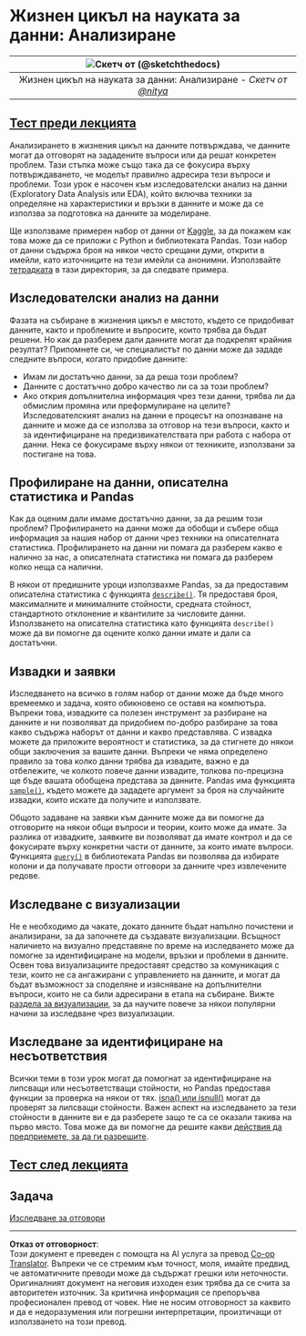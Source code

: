 <!--
CO_OP_TRANSLATOR_METADATA:
{
  "original_hash": "661dad02c3ac239644d34c1eb51e76f8",
  "translation_date": "2025-09-06T21:37:20+00:00",
  "source_file": "4-Data-Science-Lifecycle/15-analyzing/README.md",
  "language_code": "bg"
}
-->
# Жизнен цикъл на науката за данни: Анализиране

|![ Скетч от [(@sketchthedocs)](https://sketchthedocs.dev) ](../../sketchnotes/15-Analyzing.png)|
|:---:|
| Жизнен цикъл на науката за данни: Анализиране - _Скетч от [@nitya](https://twitter.com/nitya)_ |

## [Тест преди лекцията](https://ff-quizzes.netlify.app/en/ds/quiz/28)

Анализирането в жизнения цикъл на данните потвърждава, че данните могат да отговорят на зададените въпроси или да решат конкретен проблем. Тази стъпка може също така да се фокусира върху потвърждаването, че моделът правилно адресира тези въпроси и проблеми. Този урок е насочен към изследователски анализ на данни (Exploratory Data Analysis или EDA), който включва техники за определяне на характеристики и връзки в данните и може да се използва за подготовка на данните за моделиране.

Ще използваме примерен набор от данни от [Kaggle](https://www.kaggle.com/balaka18/email-spam-classification-dataset-csv/version/1), за да покажем как това може да се приложи с Python и библиотеката Pandas. Този набор от данни съдържа броя на някои често срещани думи, открити в имейли, като източниците на тези имейли са анонимни. Използвайте [тетрадката](notebook.ipynb) в тази директория, за да следвате примера.

## Изследователски анализ на данни

Фазата на събиране в жизнения цикъл е мястото, където се придобиват данните, както и проблемите и въпросите, които трябва да бъдат решени. Но как да разберем дали данните могат да подкрепят крайния резултат? 
Припомнете си, че специалистът по данни може да зададе следните въпроси, когато придобие данните:
-   Имам ли достатъчно данни, за да реша този проблем?
-   Данните с достатъчно добро качество ли са за този проблем?
-   Ако открия допълнителна информация чрез тези данни, трябва ли да обмислим промяна или преформулиране на целите?
Изследователският анализ на данни е процесът на опознаване на данните и може да се използва за отговор на тези въпроси, както и за идентифициране на предизвикателствата при работа с набора от данни. Нека се фокусираме върху някои от техниките, използвани за постигане на това.

## Профилиране на данни, описателна статистика и Pandas
Как да оценим дали имаме достатъчно данни, за да решим този проблем? Профилирането на данни може да обобщи и събере обща информация за нашия набор от данни чрез техники на описателната статистика. Профилирането на данни ни помага да разберем какво е налично за нас, а описателната статистика ни помага да разберем колко неща са налични.

В някои от предишните уроци използвахме Pandas, за да предоставим описателна статистика с функцията [`describe()`]( https://pandas.pydata.org/pandas-docs/stable/reference/api/pandas.DataFrame.describe.html). Тя предоставя броя, максималните и минималните стойности, средната стойност, стандартното отклонение и квантилите за числовите данни. Използването на описателна статистика като функцията `describe()` може да ви помогне да оцените колко данни имате и дали са достатъчни.

## Извадки и заявки
Изследването на всичко в голям набор от данни може да бъде много времеемко и задача, която обикновено се оставя на компютъра. Въпреки това, извадките са полезен инструмент за разбиране на данните и ни позволяват да придобием по-добро разбиране за това какво съдържа наборът от данни и какво представлява. С извадка можете да приложите вероятност и статистика, за да стигнете до някои общи заключения за вашите данни. Въпреки че няма определено правило за това колко данни трябва да извадите, важно е да отбележите, че колкото повече данни извадите, толкова по-прецизна ще бъде вашата обобщена представа за данните. 
Pandas има функцията [`sample()`](https://pandas.pydata.org/pandas-docs/stable/reference/api/pandas.DataFrame.sample.html), където можете да зададете аргумент за броя на случайните извадки, които искате да получите и използвате.

Общото задаване на заявки към данните може да ви помогне да отговорите на някои общи въпроси и теории, които може да имате. За разлика от извадките, заявките ви позволяват да имате контрол и да се фокусирате върху конкретни части от данните, за които имате въпроси. 
Функцията [`query()`](https://pandas.pydata.org/pandas-docs/stable/reference/api/pandas.DataFrame.query.html) в библиотеката Pandas ви позволява да избирате колони и да получавате прости отговори за данните чрез извлечените редове.

## Изследване с визуализации
Не е необходимо да чакате, докато данните бъдат напълно почистени и анализирани, за да започнете да създавате визуализации. Всъщност наличието на визуално представяне по време на изследването може да помогне за идентифициране на модели, връзки и проблеми в данните. Освен това визуализациите предоставят средство за комуникация с тези, които не са ангажирани с управлението на данните, и могат да бъдат възможност за споделяне и изясняване на допълнителни въпроси, които не са били адресирани в етапа на събиране. Вижте [раздела за визуализации](../../../../../../../../../3-Data-Visualization), за да научите повече за някои популярни начини за изследване чрез визуализации.

## Изследване за идентифициране на несъответствия
Всички теми в този урок могат да помогнат за идентифициране на липсващи или несъответстващи стойности, но Pandas предоставя функции за проверка на някои от тях. [isna() или isnull()](https://pandas.pydata.org/pandas-docs/stable/reference/api/pandas.isna.html) могат да проверят за липсващи стойности. Важен аспект на изследването за тези стойности в данните ви е да разберете защо те са се оказали такива на първо място. Това може да ви помогне да решите какви [действия да предприемете, за да ги разрешите](/2-Working-With-Data/08-data-preparation/notebook.ipynb).

## [Тест след лекцията](https://ff-quizzes.netlify.app/en/ds/quiz/29)

## Задача

[Изследване за отговори](assignment.md)

---

**Отказ от отговорност**:  
Този документ е преведен с помощта на AI услуга за превод [Co-op Translator](https://github.com/Azure/co-op-translator). Въпреки че се стремим към точност, моля, имайте предвид, че автоматичните преводи може да съдържат грешки или неточности. Оригиналният документ на неговия изходен език трябва да се счита за авторитетен източник. За критична информация се препоръчва професионален превод от човек. Ние не носим отговорност за каквито и да е недоразумения или погрешни интерпретации, произтичащи от използването на този превод.